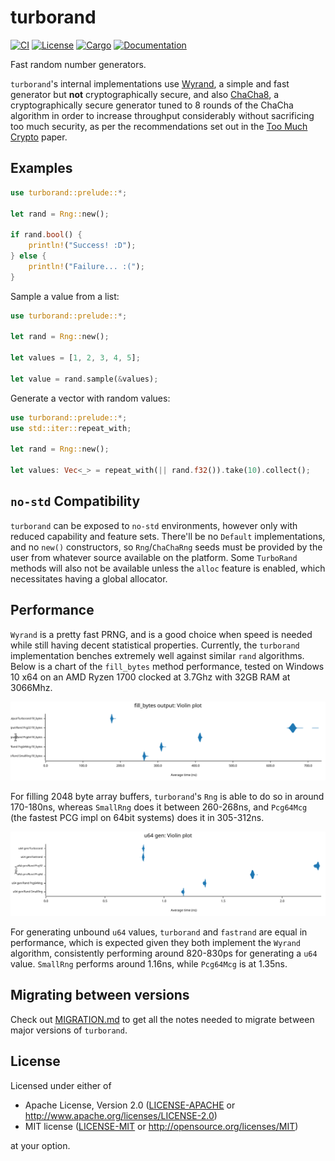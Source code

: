 # turborand

[![CI](https://github.com/Bluefinger/turborand/actions/workflows/ci.yml/badge.svg)](https://github.com/Bluefinger/turborand/actions/workflows/ci.yml)
[![License](https://img.shields.io/badge/license-Apache--2.0_OR_MIT-blue.svg)](https://github.com/Bluefinger/turborand)
[![Cargo](https://img.shields.io/crates/v/turborand.svg)](https://crates.io/crates/turborand)
[![Documentation](https://docs.rs/turborand/badge.svg)](https://docs.rs/turborand)

Fast random number generators.

`turborand`'s internal implementations use [Wyrand](https://github.com/wangyi-fudan/wyhash), a simple and fast
generator but **not** cryptographically secure, and also [ChaCha8](https://cr.yp.to/chacha.html), a cryptographically
secure generator tuned to 8 rounds of the ChaCha algorithm in order to increase throughput considerably without sacrificing
too much security, as per the recommendations set out in the [Too Much Crypto](https://eprint.iacr.org/2019/1492.pdf) paper.

## Examples

```rust
use turborand::prelude::*;

let rand = Rng::new();

if rand.bool() {
    println!("Success! :D");
} else {
    println!("Failure... :(");
}
```

Sample a value from a list:

```rust
use turborand::prelude::*;

let rand = Rng::new();

let values = [1, 2, 3, 4, 5];

let value = rand.sample(&values);
```

Generate a vector with random values:

```rust
use turborand::prelude::*;
use std::iter::repeat_with;

let rand = Rng::new();

let values: Vec<_> = repeat_with(|| rand.f32()).take(10).collect();
```

## `no-std` Compatibility

`turborand` can be exposed to `no-std` environments, however only with reduced capability and feature sets. There'll be no `Default` implementations, and no `new()` constructors, so `Rng`/`ChaChaRng` seeds must be provided by the user from whatever source available on the platform. Some `TurboRand` methods will also not be available unless the `alloc` feature is enabled, which necessitates having a global allocator.

## Performance

`Wyrand` is a pretty fast PRNG, and is a good choice when speed is needed while still having decent statistical properties. Currently, the `turborand` implementation benches extremely well against similar `rand` algorithms. Below is a chart of the `fill_bytes` method performance, tested on Windows 10 x64 on an AMD Ryzen 1700 clocked at 3.7Ghz with 32GB RAM at 3066Mhz.

![fill_bytes benchmark](./assets/fill_bytes_violin.svg)

For filling 2048 byte array buffers, `turborand`'s `Rng` is able to do so in around 170-180ns, whereas `SmallRng` does it between 260-268ns, and `Pcg64Mcg` (the fastest PCG impl on 64bit systems) does it in 305-312ns.

![u64 gen benchmark](./assets/u64_violin.svg)

For generating unbound `u64` values, `turborand` and `fastrand` are equal in performance, which is expected given they both implement the `Wyrand` algorithm, consistently performing around 820-830ps for generating a `u64` value. `SmallRng` performs around 1.16ns, while `Pcg64Mcg` is at 1.35ns.

## Migrating between versions

Check out [MIGRATION.md](MIGRATION.md) to get all the notes needed to migrate between major versions of `turborand`.

## License

Licensed under either of

- Apache License, Version 2.0 ([LICENSE-APACHE](LICENSE-APACHE) or http://www.apache.org/licenses/LICENSE-2.0)
- MIT license ([LICENSE-MIT](LICENSE-MIT) or http://opensource.org/licenses/MIT)

at your option.
